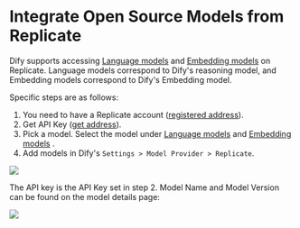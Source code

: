 # Integrate Open Source Models from Replicate

Dify supports accessing [Language models](https://replicate.com/collections/language-models) and [Embedding models](https://replicate.com/collections/embedding-models) on Replicate. Language models correspond to Dify's reasoning model, and Embedding models correspond to Dify's Embedding model.

Specific steps are as follows:

1. You need to have a Replicate account ([registered address](https://replicate.com/signin?next=/docs)).
2. Get API Key ([get address](https://replicate.com/signin?next=/docs)).
3. Pick a model. Select the model under [Language models](https://replicate.com/collections/language-models) and [Embedding models](https://replicate.com/collections/embedding-models) .
4. Add models in Dify's `Settings > Model Provider > Replicate`.

![](https://assets-docs.dify.ai/dify-enterprise-mintlify/en/development/models-integration/b11aa84eb58e4457b47696f077389e37.png)

The API key is the API Key set in step 2. Model Name and Model Version can be found on the model details page:

![](https://assets-docs.dify.ai/dify-enterprise-mintlify/en/development/models-integration/95e2ad371c82ef7ef641192f2bf1a1f8.png)
